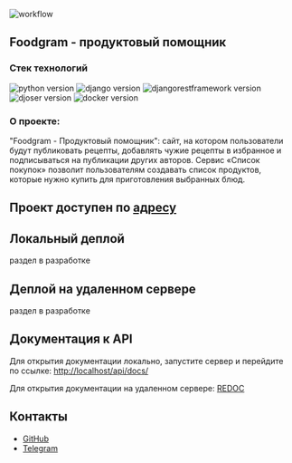 
![workflow](https://github.com/ozzimyt/foodgram-project-react/actions/workflows/badge.svg)
 
## Foodgram - продуктовый помощник

### Стек технологий

![python version](https://img.shields.io/badge/Python-3.7-green)
![django version](https://img.shields.io/badge/Django-3.2-green)
![djangorestframework version](https://img.shields.io/badge/DRF-3.12-green)
![djoser version](https://img.shields.io/badge/Djoser-2.1.0-green)
![docker version](https://img.shields.io/badge/Docker-3-green)

### О проекте:

"Foodgram - Продуктовый помощник": сайт, на котором пользователи будут публиковать рецепты, добавлять чужие рецепты в избранное и подписываться на публикации других авторов. Сервис «Список покупок» позволит пользователям создавать список продуктов, которые нужно купить для приготовления выбранных блюд.

## Проект доступен по [адресу](http://51.250.84.194)


## Локальный деплой

раздел в разработке

## Деплой на удаленном сервере

раздел в разработке

## Документация к API   

Для открытия документации локально, запустите сервер и перейдите по ссылке:
[http://localhost/api/docs/](http://localhost/api/docs/) 

Для открытия документации на удаленном сервере: [REDOC](http://51.250.84.194/api/docs/)

## Контакты

- [GitHub](https://github.com/ozzimyt)
- [Telegram](https://t.me/Aleksandr_Zimin)
